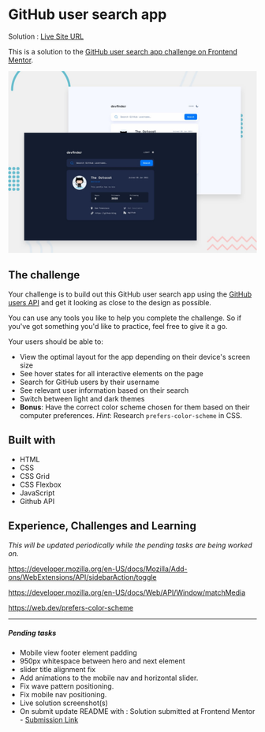 # GitHub user search app

Solution : [Live Site URL](https://frontend-mentor-challenges-ecru.vercel.app/github-user-search-app/)

This is a solution to the [GitHub user search app challenge on Frontend Mentor](https://www.frontendmentor.io/challenges/github-user-search-app-Q09YOgaH6).

![Design preview for the GitHub user search app coding challenge](./preview.jpg)

## The challenge

Your challenge is to build out this GitHub user search app using the [GitHub users API](https://docs.github.com/en/rest/reference/users#get-a-user) and get it looking as close to the design as possible.

You can use any tools you like to help you complete the challenge. So if you've got something you'd like to practice, feel free to give it a go.

Your users should be able to:

- View the optimal layout for the app depending on their device's screen size
- See hover states for all interactive elements on the page
- Search for GitHub users by their username
- See relevant user information based on their search
- Switch between light and dark themes
- **Bonus**: Have the correct color scheme chosen for them based on their computer preferences. _Hint_: Research `prefers-color-scheme` in CSS.

## Built with

- HTML
- CSS
- CSS Grid
- CSS Flexbox
- JavaScript
- Github API

## Experience, Challenges and Learning

_This will be updated periodically while the pending tasks are being worked on._

https://developer.mozilla.org/en-US/docs/Mozilla/Add-ons/WebExtensions/API/sidebarAction/toggle

https://developer.mozilla.org/en-US/docs/Web/API/Window/matchMedia

https://web.dev/prefers-color-scheme

---

##### Pending tasks

- Mobile view footer element padding
- 950px whitespace between hero and next element
- slider title alignment fix
- Add animations to the mobile nav and horizontal slider.
- Fix wave pattern positioning.
- Fix mobile nav positioning.
- Live solution screenshot(s)
- On submit update README with : Solution submitted at Frontend Mentor - [Submission Link]()

